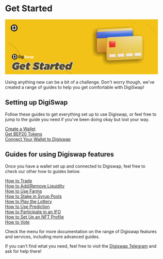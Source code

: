 # Get Started

![](<../.gitbook/assets/GetStarted.png>)

Using anything new can be a bit of a challenge. Don't worry though, we've created a range of guides to help you get comfortable with DigiSwap!

## Setting up DigiSwap

Follow these guides to get everything set up to use Digiswap, or feel free to jump to the guide you need if you've been doing okay but lost your way.

[Create a Wallet](https://docs.digiswap.finance/get-started/wallet-guide)\
[Get BEP20 Tokens](https://docs.digiswap.finance/get-started/bep20-guide)\
[Connect Your Wallet to Digiswap](https://docs.digiswap.finance/get-started/connection-guide)

## Guides for using Digiswap features

Once you have a wallet set up and connected to Digiswap, feel free to check our other how to guides below.

[How to Trade](https://docs.digiswap.finance/products/digiswap-exchange/trade-guide)\
[How to Add/Remove Liquidity](https://docs.digiswap.finance/products/digiswap-exchange/liquidity-guide)\
[How to Use Farms](https://docs.digiswap.finance/products/yield-farming/how-to-use-farms)\
[How to Stake in Syrup Pools](https://docs.digiswap.finance/products/syrup-pool/syrup-pool-guide)\
[How to Play the Lottery](https://docs.digiswap.finance/products/lottery/lottery-guide)\
[How to Use Prediction](https://docs.digiswap.finance/products/prediction/prediction-guide)\
[How to Participate in an IFO](https://docs.digiswap.finance/products/ifo-initial-farm-offering/ifo-guide)\
[How to Set Up an NFT Profile](https://docs.digiswap.finance/products/nft-profile-system/profile-guide)\
[How to Vote](https://docs.digiswap.finance/products/voting/voting-guide)

Check the menu for more documentation on the range of Digiswap features and services, including more advanced guides.

If you can't find what you need, feel free to visit the [Digiswap Telegram](../contact-us/telegram.md) and ask for help there!
